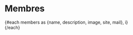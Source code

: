 <script>
     import Portrait from "$lib/components/Portrait.svelte";
     import Membres from "$lib/data/membres.json";
     import { shuffleArray } from "$lib/utils";
     let members = Membres;
     shuffleArray(members);
</script>

# Membres

<div class="lg:grid sm:grid grid-cols-2 md:grid-cols-3 grid-rows-2 md:grid-rows-3 mx-auto gap-4">
     {#each members as {name, description, image, site, mail}, i}
          <div>
               <Portrait name={name} description={description} image={image} site={site} mail={mail}/>
          </div>
     {/each}
</div>
